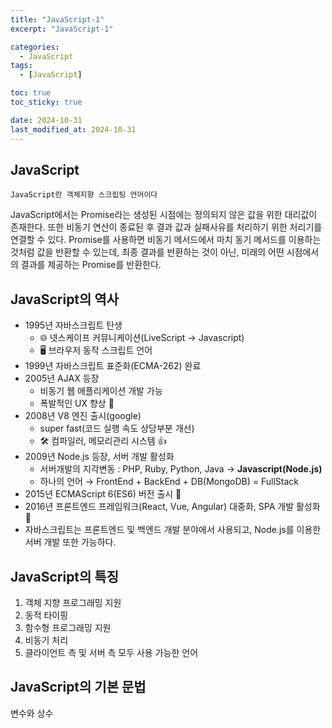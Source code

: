 ```yaml
---
title: "JavaScript-1"
excerpt: "JavaScript-1"

categories:
  - JavaScript
tags:
  - [JavaScript]

toc: true
toc_sticky: true

date: 2024-10-31
last_modified_at: 2024-10-31
---
```


## JavaScript

    JavaScript란 객체지향 스크립팅 언어이다

JavaScript에서는 Promise라는 생성된 시점에는 정의되지 않은 값을 위한 대리값이 존재한다.
또한 비동기 연산이 종료된 후 결과 값과 실패사유를 처리하기 위한 처리기를 연결할 수 있다.
Promise를 사용하면 비동기 메서드에서 마치 동기 메서드를 이용하는 것처럼 값을 반환할 수 있는데, 최종 결과를 반환하는 것이 아닌, 미래의 어떤 시점에서의 결과를 제공하는 Promise를 반환한다.

## JavaScript의 역사

- 1995년 자바스크립트 탄생
  - 🌐 넷스케이프 커뮤니케이션(LiveScript → Javascript)
  - 🖥️ 브라우저 동작 스크립트 언어
- 1999년 자바스크립트 표준화(ECMA-262) 완료
- 2005년 AJAX 등장
  - 비동기 웹 애플리케이션 개발 가능
  - 폭발적인 UX 향상 🚀
- 2008년 V8 엔진 출시(google)
  - super fast(코드 실행 속도 상당부분 개선)
  - 🛠️ 컴파일러, 메모리관리 시스템 👍
- 2009년 Node.js 등장, 서버 개발 활성화
  - 서버개발의 지각변동 : PHP, Ruby, Python, Java → **Javascript(Node.js)**
  - 하나의 언어 → FrontEnd + BackEnd + DB(MongoDB) = FullStack
- 2015년 ECMAScript 6(ES6) 버전 출시 🚀
- 2016년 프론트엔드 프레임워크(React, Vue, Angular) 대중화, SPA 개발 활성화 🌟
- 자바스크립트는 프론트엔드 및 백엔드 개발 분야에서 사용되고, Node.js를 이용한 서버 개발 또한 가능하다.

## JavaScript의 특징

1. 객체 지향 프로그래밍 지원
2. 동적 타이핑
3. 함수형 프로그래밍 지원
4. 비동기 처리
5. 클라이언트 측 및 서버 측 모두 사용 가능한 언어

## JavaScript의 기본 문법

변수와 상수
